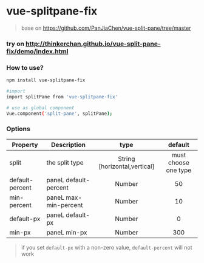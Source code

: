 # vue-splitpane-fix
> base on https://github.com/PanJiaChen/vue-split-pane/tree/master


### try on  http://thinkerchan.github.io/vue-split-pane-fix/demo/index.html

### How to use?
```bash
npm install vue-splitpane-fix

#import
import splitPane from 'vue-splitpane-fix'

# use as global component
Vue.component('split-pane', splitPane);
```


### Options
|    Property    |    Description   |   type   |	default	|
| -----------------  | ---------------- | :--------: | :----------: |
| split       | the split type |String [horizontal,vertical] |must choose one type |
| default-percent         | paneL default-percent  |Number | 50 |
| min-percent         | paneL max-min-percent  |Number | 10 |
| default-px         | paneL default-px  |Number | 0 |
| min-px         | paneL min-px  |Number | 300 |

> if you set `default-px` with a non-zero value, `default-percent` will not work
